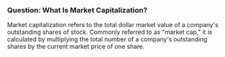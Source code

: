 ### Question: What Is Market Capitalization?

Market capitalization refers to the total dollar market value of a company's outstanding shares of stock. Commonly referred to as "market cap," it is calculated by multiplying the total number of a company's outstanding shares by the current market price of one share.

